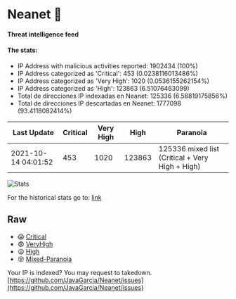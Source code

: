 # Neanet :hocho:
#### Threat intelligence feed
#### The stats:

- IP Address with malicious activities reported: 1902434 (100%)
- IP Address categorized as 'Critical':  453 (0.0238116013486%)
- IP Address categorized as 'Very High':  1020 (0.0536155262154%)
- IP Address categorized as 'High':  123863 (6.51076463099)
- Total de direcciones IP indexadas en Neanet:  125336 (6.58819175856%)
- Total de direcciones IP descartadas en Neanet:  1777098 (93.4118082414%)

| Last Update | Critical | Very High | High | Paranoia |
| --- | --- | --- | --- | --- |
| 2021-10-14 04:01:52 | 453 | 1020 | 123863 | 125336 mixed list (Critical + Very High + High)|

![Stats](https://docs.google.com/spreadsheets/d/e/2PACX-1vSnaNMIXVabIpDJjufMlzH7poXnshF3mgd8Is1g9ytUEzVsP5my4Trn8f-xkoLLQ38xpL3HtmUexLo6/pubchart?oid=501124687&format=image)

For the historical stats go to: [link](/stats.csv)
## Raw
- :scream: [Critical](https://raw.githubusercontent.com/JavaGarcia/Neanet/master/blacklists/neanet_critical.txt)
- :fearful: [VeryHigh](https://raw.githubusercontent.com/JavaGarcia/Neanet/master/blacklists/neanet_veryHigh.txtt)
- :frowning: [High](https://raw.githubusercontent.com/JavaGarcia/Neanet/master/blacklists/neanet_high.txt)
- :dizzy_face: [Mixed-Paranoia](https://raw.githubusercontent.com/JavaGarcia/Neanet/master/blacklists/neanet_all.txt)


Your IP is indexed? You may request to takedown. [https://github.com/JavaGarcia/Neanet/issues](https://github.com/JavaGarcia/Neanet/issues)





































































































































































































































































































































































































































































































































































































































































































































































































































































































































































































































































































































































































































































































































































































































































































































































































































































































































































































































































































































































































































































































































































































































































































































































































































































































































































































































































































































































































































































































































































































































































































































































































































































































































































































































































































































































































































































































































































































































































































































































































































































































































































































































































































































































































































































































































































































































































































































































































































































































































































































































































































































































































































































































































































































































































































































































































































































































































































































































































































































































































































































































































































































































































































































































































































































































































































































































































































































































































































































































































































































































































































































































































































































































































































































































































































































































































































































































































































































































































































































































































































































































































































































































































































































































































































































































































































































































































































































































































































































































































































































































































































































































































































































































































































































































































































































































































































































